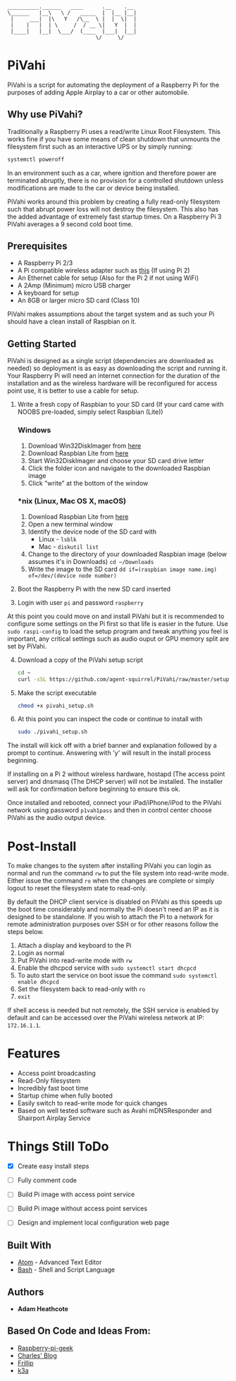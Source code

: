 ```
__________.______   ____      .__    .__
\______   |__\   \ /   _____  |  |__ |__|
 |     ___|  |\   Y   /\__  \ |  |  \|  |
 |    |   |  | \     /  / __ \|   Y  |  |
 |____|   |__|  \___/  (____  |___|  |__|
                            \/     \/
```

# PiVahi

PiVahi is a script for automating the deployment of a Raspberry Pi for the purposes of adding Apple Airplay to a car or other automobile. 

## Why use PiVahi?

Traditionally a Raspberry Pi uses a read/write Linux Root Filesystem. This works fine if you have some means of clean shutdown that unmounts the filesystem first such as an interactive UPS or by simply running:
```bash
systemctl poweroff
```
In an environment such as a car, where ignition and therefore power are terminated abruptly, there is no provision for a controlled shutdown unless modifications are made to the car or device being installed.

PiVahi works around this problem by creating a fully read-only filesystem such that abrupt power loss will not destroy the filesystem. This also has the added advantage of extremely fast startup times.
On a Raspberry Pi 3 PiVahi averages a 9 second cold boot time.

## Prerequisites

- A Raspberry Pi 2/3
- A Pi compatible wireless adapter such as [this](http://au.element14.com/element14/wipi/dongle-wifi-usb-for-raspberry/dp/2133900) (If using Pi 2)
- An Ethernet cable for setup (Also for the Pi 2 if not using WiFi)
- A 2Amp (Minimum) micro USB charger
- A keyboard for setup
- An 8GB or larger micro SD card (Class 10)

PiVahi makes assumptions about the target system and as such your Pi should have a clean install of Raspbian on it.

## Getting Started

PiVahi is designed as a single script (dependencies are downloaded as needed) so deployment is as easy as downloading the script and running it.
Your Raspberry Pi will need an internet connection for the duration of the installation and as the wireless hardware will be reconfigured for access point use, it is better to use a cable for setup.

1. Write a fresh copy of Raspbian to your SD card (If your card came with NOOBS pre-loaded, simply select Raspbian (Lite))
    ### Windows
	  1. Download Win32DiskImager from [here](https://sourceforge.net/projects/win32diskimager/)
    2. Download Raspbian Lite from [here](https://downloads.raspberrypi.org/raspbian_lite_latest)
    3. Start Win32DiskImager and choose your SD card drive letter
    4. Click the folder icon and navigate to the downloaded Raspbian image
    5. Click "write" at the bottom of the window
    
    ### *nix (Linux, Mac OS X, macOS)
    1. Download Raspbian Lite from [here](https://downloads.raspberrypi.org/raspbian_lite_latest)
    2. Open a new terminal window
    3. Identify the device node of the SD card with
        - Linux - `lsblk`
        - Mac - `diskutil list`
    4. Change to the directory of your downloaded Raspbian image (below assumes it's in Downloads)
        `cd ~/Downloads`
    5. Write the image to the SD card
        `dd if=(raspbian image name.img) of=/dev/(device node number)`
2. Boot the Raspberry Pi with the new SD card inserted
3. Login with user `pi` and password `raspberry`

At this point you could move on and install PiVahi but it is recommended to configure some settings on the Pi first so that life is easier in the future. Use `sudo raspi-config` to load the setup program and tweak anything you feel is important, any critical settings such as audio ouput or GPU memory split are set by PiVahi.

4. Download a copy of the PiVahi setup script
    ```bash
    cd ~
    curl -sSL https://github.com/agent-squirrel/PiVahi/raw/master/setup.sh > pivahi_setup.sh
    ```
5. Make the script executable
    ```bash
    chmod +x pivahi_setup.sh
    ```
6. At this point you can inspect the code or continue to install with
    ```bash
    sudo ./pivahi_setup.sh
    ```
The install will kick off with a brief banner and explanation followed by a prompt to continue. Answering with 'y' will result in the install process beginning.

If installing on a Pi 2 without wireless hardware, hostapd (The access point server) and dnsmasq (The DHCP server) will not be installed. The installer will ask for confirmation before beginning to ensure this ok.

Once installed and rebooted, connect your iPad/iPhone/iPod to the PiVahi network using password `p1vah1pass` and then in control center choose PiVahi as the audio output device.


# Post-Install

To make changes to the system after installing PiVahi you can login as normal and run the command `rw` to put the file system into read-write mode. Either issue the command `ro` when the changes are complete or simply logout to reset the filesystem state to read-only.

By default the DHCP client service is disabled on PiVahi as this speeds up the boot time considerably and normally the Pi doesn't need an IP as it is designed to be standalone. If you wish to attach the Pi to a network for remote administration purposes over SSH or for other reasons follow the steps below.

  1. Attach a display and keyboard to the Pi
  2. Login as normal
  3. Put PiVahi into read-write mode with `rw`
  4. Enable the dhcpcd service with `sudo systemctl start dhcpcd`
  5. To auto start the service on boot issue the command `sudo systemctl enable dhcpcd`
  6. Set the filesystem back to read-only with `ro`
  7. `exit` 

If shell access is needed but not remotely, the SSH service is enabled by default and can be accessed over the PiVahi wireless network at IP: `172.16.1.1`.


# Features

- Access point broadcasting
- Read-Only filesystem
- Incredibly fast boot time
- Startup chime when fully booted
- Easily switch to read-write mode for quick changes 
- Based on well tested software such as Avahi mDNSResponder and Shairport Airplay Service

# Things Still ToDo

- [x] Create easy install steps
- [ ] Fully comment code
- [ ] Build Pi image with access point service
- [ ] Build Pi image without access point services
- [ ] Design and implement local configuration web page



## Built With

* [Atom](https://atom.io/) - Advanced Text Editor
* [Bash](https://tiswww.case.edu/php/chet/bash/bashtop.html) - Shell and Script Language


## Authors

* **Adam Heathcote**

## Based On Code and Ideas From:

* [Raspberry-pi-geek](http://www.raspberry-pi-geek.com/Archive/2015/09/Using-the-Raspberry-Pi-as-an-AirPlay-server)
* [Charles' Blog](https://hallard.me/raspberry-pi-read-only/)
* [Frillip](https://frillip.com/using-your-raspberry-pi-3-as-a-wifi-access-point-with-hostapd/)
* [k3a](http://k3a.me/how-to-make-raspberrypi-truly-read-only-reliable-and-trouble-free/)
